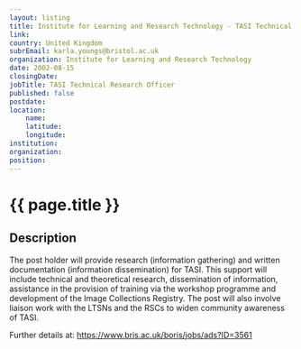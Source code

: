 ```yaml
---
layout: listing
title: Institute for Learning and Research Technology - TASI Technical Research Officer
link:
country: United Kingdom
subrEmail: karla.youngs@bristol.ac.uk
organization: Institute for Learning and Research Technology 
date: 2002-08-15
closingDate: 
jobTitle: TASI Technical Research Officer
published: false
postdate:
location:
	name: 
	latitude: 
	longitude: 
institution: 
organization: 
position: 
--- 
```



# {{ page.title }}

## Description


<p>The post holder will provide research (information gathering) and written documentation (information dissemination) for TASI. This support will include technical and theoretical research, dissemination of information, assistance in the provision of training via the workshop programme and development of the Image Collections Registry. The post will also involve liaison work with the LTSNs and the RSCs to widen community awareness of TASI.</p>

<p>Further details at: <a href="https://www.bris.ac.uk/boris/jobs/ads?ID=3561">https://www.bris.ac.uk/boris/jobs/ads?ID=3561</a></p>


